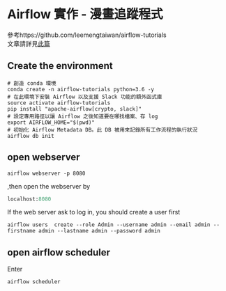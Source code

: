 # Airflow 實作 - 漫畫追蹤程式
<div>參考https://github.com/leemengtaiwan/airflow-tutorials</div>
<div>文章請詳見<a href="https://leemeng.tw/a-story-about-airflow-and-data-engineering-using-how-to-use-python-to-catch-up-with-latest-comics-as-an-example.html">此篇</a></div>

## Create the environment

```shell
# 創造 conda 環境
conda create -n airflow-tutorials python=3.6 -y
# 在此環境下安裝 Airflow 以及支援 Slack 功能的額外函式庫
source activate airflow-tutorials
pip install "apache-airflow[crypto, slack]"
# 設定專用路徑以讓 Airflow 之後知道要在哪找檔案、存 log
export AIRFLOW_HOME="$(pwd)"
# 初始化 Airflow Metadata DB。此 DB 被用來記錄所有工作流程的執行狀況
airflow db init
```

## open webserver

```shell
airflow webserver -p 8080
```
,then open the webserver by
```python
localhost:8080
```
If the web server ask to log in, you should create a user first
```shell
airflow users  create --role Admin --username admin --email admin --firstname admin --lastname admin --password admin
```

## open airflow scheduler

Enter
```shell
airflow scheduler
```
